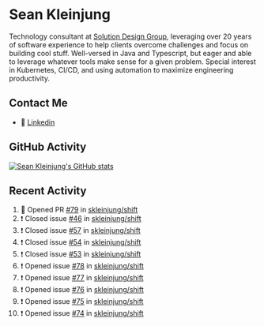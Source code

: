 # Sean Kleinjung

Technology consultant at [Solution Design Group](https://solutiondesign.com/), leveraging over 20 years of software experience to help clients overcome challenges and focus on building cool stuff. Well-versed in Java and Typescript, but eager and able to leverage whatever tools make sense for a given problem. Special interest in Kubernetes, CI/CD, and using automation to maximize engineering productivity.

<!--
**skleinjung/skleinjung** is a ✨ _special_ ✨ repository because its `README.md` (this file) appears on your GitHub profile.

Here are some ideas to get you started:

- 🔭 I’m currently working on ...
- 🌱 I’m currently learning ...
- 👯 I’m looking to collaborate on ...
- 🤔 I’m looking for help with ...
- 💬 Ask me about ...
- 📫 How to reach me: ...
- 😄 Pronouns: ...
- ⚡ Fun fact: ...
-->

## Contact Me

<!-- - 💬 [Personal site](https://phatho-folio.now.sh/) -->
- 🔗 [Linkedin](https://www.linkedin.com/in/sean-kleinjung/)
<!-- - 📧 <a href="mailto:hohuuphat22@gmail.com">Email</a> -->

<!-- - 🤐 <a id="raw-url" href="https://nightly.link/DeKal/dekal-cv-v2/workflows/build/main/huuphatho_cv.zip">Latest Resume (.zip)</a>
- 📄 <a id="raw-url" href="https://raw.githubusercontent.com/DeKal/DeKal/master/cv/phathuuho_cv.pdf">Resume (Manually uploaded)</a> -->

## GitHub Activity

[![Sean Kleinjung's GitHub stats](https://github-readme-stats.vercel.app/api?username=skleinjung&show_icons=true&theme=dark&count_private=true)](https://github.com/skleinjung)

## Recent Activity
<!--START_SECTION:activity-->
1. 💪 Opened PR [#79](https://github.com/skleinjung/shift/pull/79) in [skleinjung/shift](https://github.com/skleinjung/shift)
2. ❗️ Closed issue [#46](https://github.com/skleinjung/shift/issues/46) in [skleinjung/shift](https://github.com/skleinjung/shift)
3. ❗️ Closed issue [#57](https://github.com/skleinjung/shift/issues/57) in [skleinjung/shift](https://github.com/skleinjung/shift)
4. ❗️ Closed issue [#54](https://github.com/skleinjung/shift/issues/54) in [skleinjung/shift](https://github.com/skleinjung/shift)
5. ❗️ Closed issue [#53](https://github.com/skleinjung/shift/issues/53) in [skleinjung/shift](https://github.com/skleinjung/shift)
6. ❗️ Opened issue [#78](https://github.com/skleinjung/shift/issues/78) in [skleinjung/shift](https://github.com/skleinjung/shift)
7. ❗️ Opened issue [#77](https://github.com/skleinjung/shift/issues/77) in [skleinjung/shift](https://github.com/skleinjung/shift)
8. ❗️ Opened issue [#76](https://github.com/skleinjung/shift/issues/76) in [skleinjung/shift](https://github.com/skleinjung/shift)
9. ❗️ Opened issue [#75](https://github.com/skleinjung/shift/issues/75) in [skleinjung/shift](https://github.com/skleinjung/shift)
10. ❗️ Opened issue [#74](https://github.com/skleinjung/shift/issues/74) in [skleinjung/shift](https://github.com/skleinjung/shift)
<!--END_SECTION:activity-->